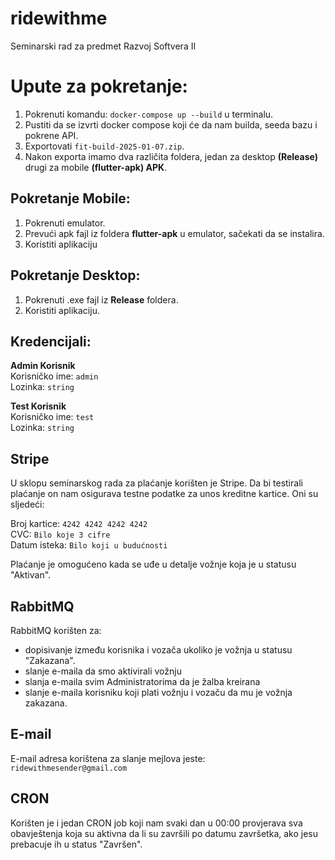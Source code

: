 # **ridewithme**
Seminarski rad za predmet Razvoj Softvera II 

# Upute za pokretanje:
1. Pokrenuti komandu: ```docker-compose up --build``` u terminalu.
2. Pustiti da se izvrti docker compose koji će da nam builda, seeda bazu i pokrene API.
3. Exportovati ```fit-build-2025-01-07.zip```.
4. Nakon exporta imamo dva različita foldera, jedan za desktop **(Release)** drugi za mobile  **(flutter-apk) APK**.

## Pokretanje Mobile:
1. Pokrenuti emulator.
2. Prevući apk fajl iz foldera **flutter-apk** u emulator, sačekati da se instalira.
3. Koristiti aplikaciju

## Pokretanje Desktop:
1. Pokrenuti .exe fajl iz  **Release** foldera.
2. Koristiti aplikaciju.

## Kredencijali:
**Admin Korisnik**\
  Korisničko ime: ```admin```\
  Lozinka: ```string```

**Test Korisnik**\
  Korisničko ime: ```test```\
  Lozinka: ```string```

## Stripe
U sklopu seminarskog rada za plaćanje korišten je Stripe. Da bi testirali plaćanje on nam osigurava testne podatke za unos kreditne kartice. Oni su sljedeći:

Broj kartice: ```4242 4242 4242 4242```\
CVC: ```Bilo koje 3 cifre```\
Datum isteka: ```Bilo koji u budućnosti```

Plaćanje je omogućeno kada se uđe u detalje vožnje koja je u statusu "Aktivan".


## RabbitMQ
RabbitMQ korišten za:
- dopisivanje između korisnika i vozača ukoliko je vožnja u statusu "Zakazana".
- slanje e-maila da smo aktivirali vožnju
- slanja e-maila svim Administratorima da je žalba kreirana
- slanje e-maila korisniku koji plati vožnju i vozaču da mu je vožnja zakazana.

## E-mail 
E-mail adresa korištena za slanje mejlova jeste:\
```ridewithmesender@gmail.com```

## CRON
Korišten je i jedan CRON job koji nam svaki dan u 00:00 provjerava sva obavještenja koja su aktivna da li su završili po datumu završetka, ako jesu prebacuje ih u status "Završen".

